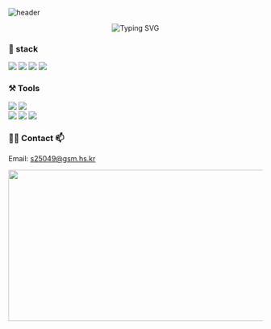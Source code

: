 <!--
**hyooeunn/hyooeunn** is a ✨ _special_ ✨ repository because its `README.md` (this file) appears on your GitHub profile.

Here are some ideas to get you started:

- 🔭 I’m currently working on ...
- 🌱 I’m currently learning ...
- 👯 I’m looking to collaborate on ...
- 🤔 I’m looking for help with ...
- 💬 Ask me about ...
- 📫 How to reach me: ...
- 😄 Pronouns: ...
- ⚡ Fun fact: ...
-->

<div style="text-align: left;">

![header](https://capsule-render.vercel.app/api?type=blur&color=auto&height=300&section=header&text=HYOEUN&fontSize=90&desc=Front-end%20major&descAlignY=65)

<div style="text-align: center;">
  <img src="https://readme-typing-svg.demolab.com?font=pretendard&pause=1000&color=F7EAEB&background=C1FF4000&center=true&vCenter=true&width=435&lines=%EB%A7%A4%EC%9D%BC+%ED%95%9C+%EC%A4%84%EC%94%A9+%EC%84%B1%EC%9E%A5%ED%95%98%EB%8A%94+%ED%94%84%EB%A1%A0%ED%8A%B8%EC%97%94%EB%93%9C+%EC%A0%84%EA%B3%B5%EC%9E%90%EC%9E%85%EB%8B%88%EB%8B%A4!" alt="Typing SVG">
</div>


### 🏅 stack
<img src="https://img.shields.io/badge/html-A79277?style=for-the-badge&logo=html5&logoColor=white">
<img src="https://img.shields.io/badge/css-D1BB9E?style=for-the-badge&logo=css&logoColor=white">
<img src="https://img.shields.io/badge/javascript-EAD8C0?style=for-the-badge&logo=javascript&logoColor=white">
<img src="https://img.shields.io/badge/python-FFF2E1?style=for-the-badge&logo=python&logoColor=white">

<br>

### ⚒️ Tools
<img src="https://img.shields.io/badge/git-37353E?style=for-the-badge&logo=git&logoColor=white">
<img src="https://img.shields.io/badge/github-44444E?style=for-the-badge&logo=github&logoColor=white"> <br>
<img src="https://img.shields.io/badge/VSCode-715A5A?style=for-the-badge&logo=visual-studio-code&logoColor=white">
<img src="https://img.shields.io/badge/notion-e2e2e2?style=for-the-badge&logo=notion&logoColor=black">
<img src="https://img.shields.io/badge/figma-D3DAD9?style=for-the-badge&logo=figma&logoColor=white">
<br>

<!-- ### 📊 Github stats

![Top Langs](https://github-readme-stats.vercel.app/api/top-langs/?username=hyooeunn&layout=compact&cache_seconds=1)
<img src="https://github-readme-stats.vercel.app/api/top-langs/?username=hyooeunn&layout=compact"><br><br>
<img src="https://github-readme-stats.vercel.app/api?username=hyooeunn&show_icons=true">

<br> -->


### 👩‍💻 Contact 📫
Email: s25049@gsm.hs.kr <br>

<!-- <a href="https://www.instagram.com/hvxeu/">
  <img src="https://img.shields.io/badge/instagram-FF0069?style=for-the-badge&logo=instagram&logoColor=white">
</a>
<a href="https://s25049.tistory.com/">
  <img src="https://img.shields.io/badge/tistory-000000?style=for-the-badge&logo=tistory&logoColor=white">
</a> -->

<!-- <br></br> -->

<!-- 애니멀 -->

<a href="https://www.gitanimals.org/en_US?utm_medium=image&utm_source=hyooeunn&utm_content=farm">
<img
  src="https://render.gitanimals.org/farms/hyooeunn"
  width="600"
  height="300"
/>
</a>

<!-- <a href="https://www.gitanimals.org/en_US?utm_medium=image&utm_source=hyooeunn&utm_content=line">
  <img
    src="https://render.gitanimals.org/lines/hyooeunn?pet-id=750607791195790443"
    width="600"
    height="150"
  />
</a> -->
  
</div>
